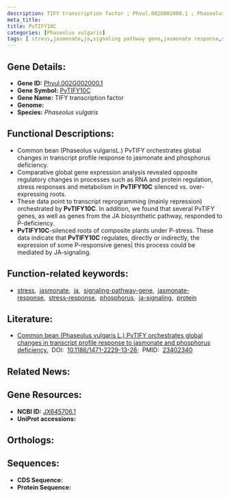 ```yaml
---
description: TIFY transcription factor ; Phvul.002G002000.1 ; Phaseolus vulgaris
meta_title:
title: PvTIFY10C
categories: [Phaseolus vulgaris]
tags: [ stress,jasmonate,ja,signaling pathway gene,jasmonate response,stress response,phosphorus,ja signaling,protein ]
---
```


## Gene Details:
- **Gene ID:** [Phvul.002G002000.1]()
- **Gene Symbol:** <u>PvTIFY10C</u>
- **Gene Name:** TIFY transcription factor
- **Genome:** []()
- **Species:** *Phaseolus vulgaris*

## Functional Descriptions:
   - Common bean (Phaseolus vulgarisL.) PvTIFY orchestrates global changes in transcript profile response to jasmonate and phosphorus deficiency.
   - Comparative global gene expression analysis revealed opposite regulatory changes in processes such as RNA and protein regulation, stress responses and metabolism in **PvTIFY10C** silenced vs. over-expressing roots.
   - These data point to transcript reprogramming (mainly repression) orchestrated by **PvTIFY10C**. In addition, we found that several PvTIFY genes, as well as genes from the JA biosynthetic pathway, responded to P-deficiency.
   - **PvTIFY10C**-silenced roots of composite plants under P-stress. These data indicate that **PvTIFY10C** regulates, directly or indirectly, the expression of some P-responsive genes| this process could be mediated by JA-signaling.

## Function-related keywords:
   - [stress](/tags/stress/),&nbsp;&nbsp;[jasmonate](/tags/jasmonate/),&nbsp;&nbsp;[ja](/tags/ja/),&nbsp;&nbsp;[signaling-pathway-gene](/tags/signaling-pathway-gene/),&nbsp;&nbsp;[jasmonate-response](/tags/jasmonate-response/),&nbsp;&nbsp;[stress-response](/tags/stress-response/),&nbsp;&nbsp;[phosphorus](/tags/phosphorus/),&nbsp;&nbsp;[ja-signaling](/tags/ja-signaling/),&nbsp;&nbsp;[protein](/tags/protein/)

## Literature:
   - [Common bean (Phaseolus vulgaris L.) PvTIFY orchestrates global changes in transcript profile response to jasmonate and phosphorus deficiency.](https://doi.org/10.1186/1471-2229-13-26)&nbsp;&nbsp;DOI:&nbsp;&nbsp;[10.1186/1471-2229-13-26](https://doi.org/10.1186/1471-2229-13-26);&nbsp;&nbsp;PMID:&nbsp;&nbsp;[23402340](https://pubmed.ncbi.nlm.nih.gov/23402340/)

## Related News:

## Gene Resources:
- **NCBI ID:**  [JX645706.1](https://www.ncbi.nlm.nih.gov/gene/?term=JX645706.1)
- **UniProt accessions:**  [](https://www.uniprot.org/uniprotkb//entry)

## Orthologs:

## Sequences:
- **CDS Sequence:**
- **Protein Sequence:**
